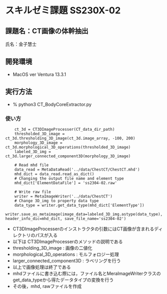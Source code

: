 # スキルゼミ課題 SS230X-02

## 課題名：CT画像の体幹抽出

氏名：金子慧士

## 開発環境

- MacOS ver Ventura 13.3.1


## 実行方法

- % python3 CT_BodyCoreExtractor.py



### 使い方
```CT_data_dir_path = '../data/ChestCT/ChestCT.mhd'
    ct_3d = CT3DImageProcesser(CT_data_dir_path)
    thresholded_3D_image = ct_3d.thresholding_3D_image(ct_3d.image_array, -100, 200)
    morphology_3D_image = ct_3d.morphological_3D_operations(thresholded_3D_image)
    labeled_3D_img = ct_3d.larger_connected_component3D(morphology_3D_image)

    # Read mhd file
    data_read = MetaDataRead('../data/ChestCT/ChestCT.mhd')
    mhd_dict = data_read.read_as_dict()
    # Changing the output file name and element type
    mhd_dict['ElementDataFile'] = 'ss2304-02.raw'

    # Write raw file
    writer = MetaImageWriter('../data/ChestCT')
    # Change 3D_img to property data type
    data_type = writer.get_data_type(mhd_dict['ElementType'])
    writer.save_as_metaimage(image_data=labeled_3D_img.astype(data_type), header_info_dic=mhd_dict, save_file_name='ss2304-02')
   ```
- CT3DImageProcesserのインストラクタの引数にはCT画像が含まれるディレクトリのパスが入る
- 以下は CT3DImageProcesserのメソッドの説明である
- thresholding_3D_image : 画像の二値化
- morphological_3D_operations : モルフォロジー処理
- larger_connected_component3D : ラベリングを行う
- 以上で画像処理は終了である
- mhdファイルに書き込む際には，ファイル名とMeraImageWriterクラスのget_data_typeから得たデータタイプの変換を行う
- その後，mhd, rawファイルを作成


